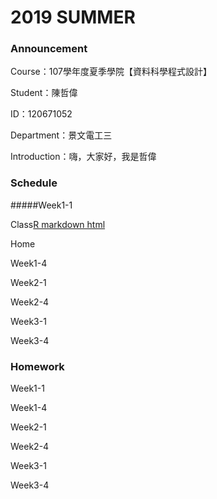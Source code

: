 # 2019 SUMMER

### Announcement

Course：107學年度夏季學院【資料科學程式設計】

Student：陳哲偉

ID：120671052

Department：景文電工三

Introduction：嗨，大家好，我是哲偉

### Schedule

#####Week1-1

Class[R markdown html](https://jeff6578.github.io/alan/Week1/RMarkdown.html)

Home

Week1-4

Week2-1

Week2-4

Week3-1

Week3-4

### Homework

Week1-1

Week1-4

Week2-1

Week2-4

Week3-1

Week3-4
